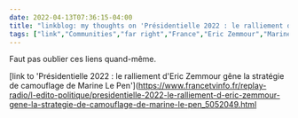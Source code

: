 ```yaml
---
date: 2022-04-13T07:36:15-04:00
title: "linkblog: my thoughts on 'Présidentielle 2022 : le ralliement d'Eric Zemmour gêne la stratégie de camouflage de Marine Le Pen'"
tags: ["link","Communities","far right","France","Eric Zemmour","Marine Le Pen"]
---
```

Faut pas oublier ces liens quand-même.
 
[link to 'Présidentielle 2022 : le ralliement d'Eric Zemmour gêne la stratégie de camouflage de Marine Le Pen'](https://www.francetvinfo.fr/replay-radio/l-edito-politique/presidentielle-2022-le-ralliement-d-eric-zemmour-gene-la-strategie-de-camouflage-de-marine-le-pen_5052049.html
